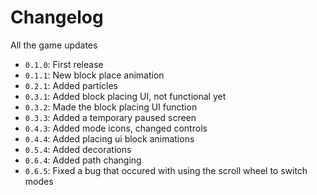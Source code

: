 # Changelog
All the game updates

- `0.1.0`: First release
- `0.1.1`: New block place animation
- `0.2.1`: Added particles
- `0.3.1`: Added block placing UI, not functional yet
- `0.3.2`: Made the block placing UI function
- `0.3.3`: Added a temporary paused screen
- `0.4.3`: Added mode icons, changed controls
- `0.4.4`: Added placing ui block animations
- `0.5.4`: Added decorations
- `0.6.4`: Added path changing
- `0.6.5`: Fixed a bug that occured with using the scroll wheel to switch modes
